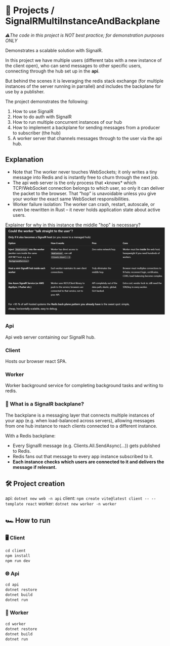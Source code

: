 # 📨 Projects / SignalRMultiInstanceAndBackplane
*⚠️The code in this project is NOT best practice; for demonstration purposes ONLY*

Demonstrates a scalable solution with SignalR.

In this project we have multiple users (different tabs with a new instance of the client open), who can send messages to other specific users, connecting through the hub set up in the **api**.

But behind the scenes it is leveraging the redis stack exchange (for multiple instances of the server running in parrallel) 
and includes the backplane for use by a publisher.

The project demonstrates the following:
1. How to use SignalR
2. How to do auth with SignalR
3. How to run multiple concurrent instances of our hub
4. How to implement a backplane for sending messages from a producer to subscriber (the hub)
5. A worker server that channels messages through to the user via the api hub.

## Explanation
- Note that The worker never touches WebSockets; it only writes a tiny message into Redis and is instantly free to churn through the next job.
- The api web server is the only process that •knows* which TCP/WebSocket connection belongs to which user, so only it can deliver the packet to the browser. That “hop” is unavoidable unless you give your worker the exact same WebSocket responsibilities.
- Worker failure isolation: The worker can crash, restart, autoscale, or even be rewritten in Rust – it never holds application state about active users.

Explainer for why in this instance the middle "hop" is necessary?
![Explainer](./Explainer_one.JPG)

### Api
Api web server containing our SignalR hub.

### Client
Hosts our browser react SPA.

### Worker
Worker background service for completing background tasks and writing to redis.

### 🔁 What is a SignalR backplane?
The backplane is a messaging layer that connects multiple instances of your app (e.g. when load-balanced across servers), allowing messages from one hub instance to reach clients connected to a different instance.

With a Redis backplane:
- Every SignalR message (e.g. Clients.All.SendAsync(...)) gets published to Redis.
- Redis fans out that message to every app instance subscribed to it.
- **Each instance checks which users are connected to it and delivers the message if relevant.**

## 🛠️ Project creation
api: `dotnet new web -n api`
client: `npm create vite@latest client -- --template react`
worker: `dotnet new worker -n worker`

## 🏎️ How to run 
### 🖥️ Client
```
cd client      
npm install    
npm run dev
```

### 🌐 Api
```
cd api
dotnet restore
dotnet build
dotnet run
```

### 👷 Worker
```
cd worker
dotnet restore
dotnet build
dotnet run
```
